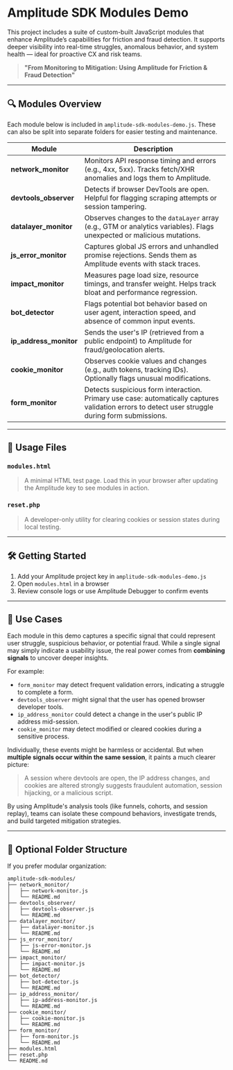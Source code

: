 # Amplitude SDK Modules Demo

This project includes a suite of custom-built JavaScript modules that enhance Amplitude’s capabilities for friction and fraud detection. It supports deeper visibility into real-time struggles, anomalous behavior, and system health — ideal for proactive CX and risk teams.

> **"From Monitoring to Mitigation: Using Amplitude for Friction & Fraud Detection"**

---

## 🔍 Modules Overview

Each module below is included in `amplitude-sdk-modules-demo.js`. These can also be split into separate folders for easier testing and maintenance.

| Module | Description |
|--------|-------------|
| **network_monitor** | Monitors API response timing and errors (e.g., 4xx, 5xx). Tracks fetch/XHR anomalies and logs them to Amplitude. |
| **devtools_observer** | Detects if browser DevTools are open. Helpful for flagging scraping attempts or session tampering. |
| **datalayer_monitor** | Observes changes to the `dataLayer` array (e.g., GTM or analytics variables). Flags unexpected or malicious mutations. |
| **js_error_monitor** | Captures global JS errors and unhandled promise rejections. Sends them as Amplitude events with stack traces. |
| **impact_monitor** | Measures page load size, resource timings, and transfer weight. Helps track bloat and performance regression. |
| **bot_detector** | Flags potential bot behavior based on user agent, interaction speed, and absence of common input events. |
| **ip_address_monitor** | Sends the user's IP (retrieved from a public endpoint) to Amplitude for fraud/geolocation alerts. |
| **cookie_monitor** | Observes cookie values and changes (e.g., auth tokens, tracking IDs). Optionally flags unusual modifications. |
| **form_monitor** | Detects suspicious form interaction. Primary use case: automatically captures validation errors to detect user struggle during form submissions. |

---

## 🧪 Usage Files

### `modules.html`
> A minimal HTML test page. Load this in your browser after updating the Amplitude key to see modules in action.

### `reset.php`
> A developer-only utility for clearing cookies or session states during local testing.

---

## 🛠 Getting Started

1. Add your Amplitude project key in `amplitude-sdk-modules-demo.js`
2. Open `modules.html` in a browser
3. Review console logs or use Amplitude Debugger to confirm events


---

## 🧠 Use Cases

Each module in this demo captures a specific signal that could represent user struggle, suspicious behavior, or potential fraud. While a single signal may simply indicate a usability issue, the real power comes from **combining signals** to uncover deeper insights.

For example:
- `form_monitor` may detect frequent validation errors, indicating a struggle to complete a form.
- `devtools_observer` might signal that the user has opened browser developer tools.
- `ip_address_monitor` could detect a change in the user's public IP address mid-session.
- `cookie_monitor` may detect modified or cleared cookies during a sensitive process.

Individually, these events might be harmless or accidental. But when **multiple signals occur within the same session**, it paints a much clearer picture:
> A session where devtools are open, the IP address changes, and cookies are altered strongly suggests fraudulent automation, session hijacking, or a malicious script.

By using Amplitude's analysis tools (like funnels, cohorts, and session replay), teams can isolate these compound behaviors, investigate trends, and build targeted mitigation strategies.

---

## 📁 Optional Folder Structure

If you prefer modular organization:

```
amplitude-sdk-modules/
├── network_monitor/
│   ├── network-monitor.js
│   └── README.md
├── devtools_observer/
│   ├── devtools-observer.js
│   └── README.md
├── datalayer_monitor/
│   ├── datalayer-monitor.js
│   └── README.md
├── js_error_monitor/
│   ├── js-error-monitor.js
│   └── README.md
├── impact_monitor/
│   ├── impact-monitor.js
│   └── README.md
├── bot_detector/
│   ├── bot-detector.js
│   └── README.md
├── ip_address_monitor/
│   ├── ip-address-monitor.js
│   └── README.md
├── cookie_monitor/
│   ├── cookie-monitor.js
│   └── README.md
├── form_monitor/
│   ├── form-monitor.js
│   └── README.md
├── modules.html
├── reset.php
└── README.md
```

